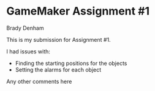 # GameMaker Assignment #1

Brady Denham

This is my submission for Assignment #1.

I had issues with:
* Finding the starting positions for the objects
* Setting the alarms for each object

Any other comments here
